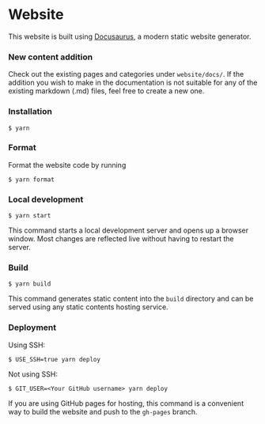 # Website

This website is built using [Docusaurus](https://docusaurus.io/), a modern static website generator.

### New content addition

Check out the existing pages and categories under `website/docs/`. If the addition you wish to make in the documentation is not suitable for any of the existing markdown (.md) files, feel free to create a new one.

### Installation

```
$ yarn
```

### Format

Format the website code by running

```
$ yarn format
```

### Local development

```
$ yarn start
```

This command starts a local development server and opens up a browser window. Most changes are reflected live without having to restart the server.

### Build

```
$ yarn build
```

This command generates static content into the `build` directory and can be served using any static contents hosting service.

### Deployment

Using SSH:

```
$ USE_SSH=true yarn deploy
```

Not using SSH:

```
$ GIT_USER=<Your GitHub username> yarn deploy
```

If you are using GitHub pages for hosting, this command is a convenient way to build the website and push to the `gh-pages` branch.
